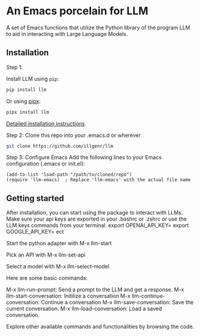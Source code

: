 # An Emacs porcelain for LLM 

A set of Emacs functions that utilize the Python library of the program LLM to aid in interacting with Large Language Models.

## Installation

Step 1: 

Install LLM using `pip`:
```bash
pip install llm
```
Or using [pipx](https://pipxproject.github.io/pipx/):
```bash
pipx install llm
```
[Detailed installation instructions](https://llm.datasette.io/en/stable/setup.html).

Step 2:
Clone this repo into your .emacs.d or wherever

```bash
git clone https://github.com/illgenr/llm
```

Step 3: Configure Emacs
Add the following lines to your Emacs configuration (.emacs or init.el):
```emacs lisp
(add-to-list 'load-path "/path/to/cloned/repo")
(require 'llm-emacs)  ; Replace 'llm-emacs' with the actual file name
```

## Getting started
After installation, you can start using the package to interact with LLMs.
Make sure your api keys are exported in your .bashrc or .zshrc or use the LLM keys commands from your terminal.
export OPENAI_API_KEY=
export GOOGLE_API_KEY=
ect

Start the python adapter with
M-x llm-start

Pick an API with
M-x llm-set-api

Select a model with
M-x llm-select-model

Here are some basic commands:

M-x llm-run-prompt: Send a prompt to the LLM and get a response.
M-x llm-start-conversation: Initilize a conversation
M-x llm-continue-conversation: Continue a conversation
M-x llm-save-conversation: Save the current conversation.
M-x llm-load-conversation: Load a saved conversation.

Explore other available commands and functionalities by browsing the code.
